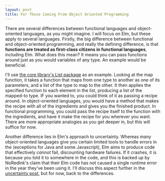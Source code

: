 ```yaml
---
layout: post
title: For Those Coming From Object Oriented Programming
---
```

There are several differences between functional languages and object-oriented languages, as you might imagine. I will focus on Elm, but these apply to several languages.	Firstly, the big difference between functional and object-oriented programming, and really the defining difference, is that **functions are treated as first-class citizens in functional languages**, including Elm. What does this mean? It means you can pass functions around just as you would variables of any type. An example would be beneficial. 

I'll use [the core library's List package](http://package.elm-lang.org/packages/elm-lang/core/1.0.0/List) as an example. Looking at the map function, it takes a function that maps from one type to another as one of its parameters, and a list of the type to map to the other. It then applies the specified function to each element in the list, producing a list of the mapped-to type. IF you wanted to, you could think of it as passing a recipe around. In object-oriented languages, you would have a method that makes the recipe with all of the ingredients and gives you the finished product. In functional programming, you could pass the recipe itself to the function with the ingredients, and have it make the recipe for you wherever you want. There are more appropriate analogies as you get deeper in, but this will suffice for now.
	
Another difference lies in Elm's approach to uncertainty. Whereas many object-oriented languages give you certain limited tools to handle errors in the (exceptions for Java and some Javascript), Elm aims to produce code that effectively *cannot* fail, discounting hardware failures. If it crashes, it is because you told it to somewhere in the code, and this is backed up by NoRedInk's claim that their Elm code has not caused a single runtime error in the year they've been using it. I'll discuss this aspect further in the [uncertainty post](http://colvardrm.github.io/Elm-Uncertainty), but for now, back to the differences.




